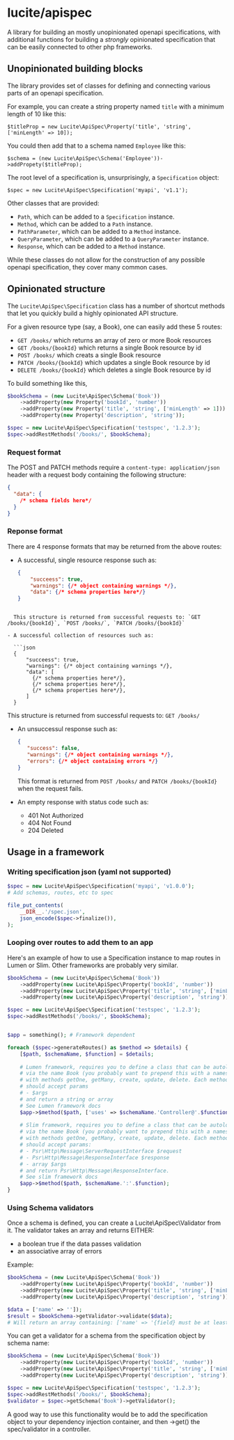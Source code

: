 # lucite/apispec
A library for building an mostly unopinionated openapi specifications, with additional functions for building a *strongly* opinionated specification that can be easily connected to other php frameworks.

## Unopinionated building blocks

The library provides set of classes for defining and connecting various parts of an openapi specification.

For example, you can create a string property named `title` with a minimum length of 10 like this:

`$titleProp = new Lucite\ApiSpec\Property('title', 'string', ['minLength' => 10]);`

You could then add that to a schema named `Employee` like this:

`$schema = (new Lucite\ApiSpec\Schema('Employee'))->addPropety($titleProp);`

The root level of a specification is, unsurprisingly, a `Specification` object:

`$spec = new Lucite\ApiSpec\Specification('myapi', 'v1.1');`

Other classes that are provided:

- `Path`, which can be added to a `Specification` instance.
- `Method`, which can be added to a `Path` instance.
- `PathParameter`, which can be added to a `Method` instance.
- `QueryParameter`, which can be added to a `QueryParameter` instance.
- `Response`, which can be added to a `Method` instance.

While these classes do not allow for the construction of any possible openapi specification, they cover many common cases.

## Opinionated structure

The `Lucite\ApiSpec\Specification` class has a number of shortcut methods that let you quickly build a highly opinionated API structure.

For a given resource type (say, a Book), one can easily add these 5 routes:

- `GET /books/` which returns an array of zero or more Book resources
- `GET /books/{bookId}` which returns a single Book resource by id
- `POST /books/` which creats a single Book resource
- `PATCH /books/{bookId}` which updates a single Book resource by id
- `DELETE /books/{bookId}` which deletes a single Book resource by id

To build something like this,

```php
$bookSchema = (new Lucite\ApiSpec\Schema('Book'))
    ->addProperty(new Property('bookId', 'number'))
    ->addProperty(new Property('title', 'string', ['minLength' => 1]))
    ->addProperty(new Property('description', 'string'));

$spec = new Lucite\ApiSpec\Specification('testspec', '1.2.3');
$spec->addRestMethods('/books/', $bookSchema);
```

### Request format

The POST and PATCH methods require a `content-type: application/json` header with a request body containing the following structure:

```json
{
  "data": {
    /* schema fields here*/
  }
}
```

### Reponse format

There are 4 response formats that may be returned from the above routes:

- A successful, single resource response such as:

  ```json
  {
	  "succeess": true,
	  "warnings": {/* object containing warnings */},
	  "data": {/* schema properties here*/}
  }
```

  This structure is returned from successful requests to: `GET /books/{bookId}`, `POST /books/`, `PATCH /books/{bookId}`

- A successful collection of resources such as:

  ```json
  {
	  "succeess": true,
	  "warnings": {/* object containing warnings */},
	  "data": [
		{/* schema properties here*/},
		{/* schema properties here*/},
		{/* schema properties here*/},
	  ]
  }
```
This structure is returned from successful requests to: `GET /books/`

- An unsuccessul response such as:

  ```json
  {
     "success": false,
     "warnings": {/* object containing warnings */},
     "errors": {/* object containing errors */}
  }
  ```
  This format is returned from `POST /books/` and `PATCH /books/{bookId}` when the request fails.

- An empty response with status code such as:
  - 401 Not Authorized
  - 404 Not Found
  - 204 Deleted


## Usage in a framework

### Writing specification json (yaml not supported)

```php
$spec = new Lucite\ApiSpec\Specification('myapi', 'v1.0.0');
# Add schemas, routes, etc to spec

file_put_contents(
    __DIR__.'/spec.json',
    json_encode($spec->finalize()),
);
```

### Looping over routes to add them to an app

Here's an example of how to use a Specification instance to map routes in Lumen or Slim. Other frameworks are probably very similar.

```php
$bookSchema = (new Lucite\ApiSpec\Schema('Book'))
    ->addProperty(new Lucite\ApiSpec\Property('bookId', 'number'))
    ->addProperty(new Lucite\ApiSpec\Property('title', 'string', ['minLength' => 1]))
    ->addProperty(new Lucite\ApiSpec\Property('description', 'string'));

$spec = new Lucite\ApiSpec\Specification('testspec', '1.2.3');
$spec->addRestMethods('/books/', $bookSchema);


$app = something(); # Framework dependent

foreach ($spec->generateRoutes() as $method => $details) {
    [$path, $schemaName, $function] = $details;
    
    # Lumen framework, requires you to define a class that can be autoloaded
    # via the name Book (you probably want to prepend this with a namespace)
    # with methods getOne, getMany, create, update, delete. Each method
    # should accept params
    # - $args
    # and return a string or array
    # See Lumen framework docs
    $app->$method($path, ['uses' => $schemaName.'Controller@'.$function]);
    
    # Slim framework, requires you to define a class that can be autoloaded
    # via the name Book (you probably want to prepend this with a namespace)
    # with methods getOne, getMany, create, update, delete. Each method
    # should accept params:
    # - Psr\Http\Message\ServerRequestInterface $request
    # - Psr\Http\Message\ResponseInterface $response
    # - array $args
    # and return Psr\Http\Message\ResponseInterface.
    # See slim framework docs
    $app->$method($path, $schemaName.':'.$function);
}
```

### Using Schema validators

Once a schema is defined, you can create a Lucite\ApiSpec\Validator from it. The validator takes an array and returns EITHER:

- a boolean true if the data passes validation
- an associative array of errors

Example:

```php
$bookSchema = (new Lucite\ApiSpec\Schema('Book'))
    ->addProperty(new Lucite\ApiSpec\Property('bookId', 'number'))
    ->addProperty(new Lucite\ApiSpec\Property('title', 'string', ['minLength' => 1]))
    ->addProperty(new Lucite\ApiSpec\Property('description', 'string'));

$data = ['name' => '']);
$result = $bookSchema->getValidator->validate($data);
# Will return an array containing: ['name' => '{field} must be at least 1 characters long']
```

You can get a validator for a schema from the specification object by schema name:

```php
$bookSchema = (new Lucite\ApiSpec\Schema('Book'))
    ->addProperty(new Lucite\ApiSpec\Property('bookId', 'number'))
    ->addProperty(new Lucite\ApiSpec\Property('title', 'string', ['minLength' => 1]))
    ->addProperty(new Lucite\ApiSpec\Property('description', 'string'));

$spec = new Lucite\ApiSpec\Specification('testspec', '1.2.3');
$spec->addRestMethods('/books/', $bookSchema);
$validator = $spec->getSchema('Book')->getValidator();
```

A good way to use this functionality would be to add the specification object to your dependency injection container, and then ->get() the spec/validator in a controller.

